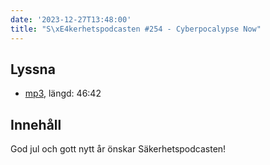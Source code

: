 ```yaml
---
date: '2023-12-27T13:48:00'
title: "S\xE4kerhetspodcasten #254 - Cyberpocalypse Now"
---
```

## Lyssna
* [mp3](https://traffic.libsyn.com/secure/sakerhetspodcasten/2023-12-06_cyber-apokalypsen.mp3?dest-id=117848), längd: 46:42

## Innehåll
God jul och gott nytt år önskar Säkerhetspodcasten!
